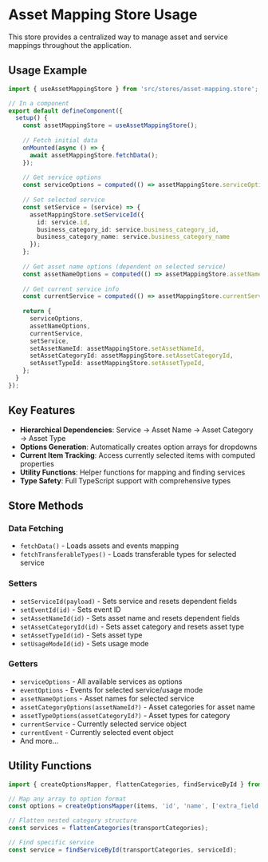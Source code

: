 # Asset Mapping Store Usage

This store provides a centralized way to manage asset and service mappings throughout the application.

## Usage Example

```typescript
import { useAssetMappingStore } from 'src/stores/asset-mapping.store';

// In a component
export default defineComponent({
  setup() {
    const assetMappingStore = useAssetMappingStore();
    
    // Fetch initial data
    onMounted(async () => {
      await assetMappingStore.fetchData();
    });
    
    // Get service options
    const serviceOptions = computed(() => assetMappingStore.serviceOptions);
    
    // Set selected service
    const setService = (service) => {
      assetMappingStore.setServiceId({
        id: service.id,
        business_category_id: service.business_category_id,
        business_category_name: service.business_category_name
      });
    };
    
    // Get asset name options (dependent on selected service)
    const assetNameOptions = computed(() => assetMappingStore.assetNameOptions);
    
    // Get current service info
    const currentService = computed(() => assetMappingStore.currentService);
    
    return {
      serviceOptions,
      assetNameOptions,
      currentService,
      setService,
      setAssetNameId: assetMappingStore.setAssetNameId,
      setAssetCategoryId: assetMappingStore.setAssetCategoryId,
      setAssetTypeId: assetMappingStore.setAssetTypeId,
    };
  }
});
```

## Key Features

- **Hierarchical Dependencies**: Service → Asset Name → Asset Category → Asset Type
- **Options Generation**: Automatically creates option arrays for dropdowns
- **Current Item Tracking**: Access currently selected items with computed properties
- **Utility Functions**: Helper functions for mapping and finding services
- **Type Safety**: Full TypeScript support with comprehensive types

## Store Methods

### Data Fetching
- `fetchData()` - Loads assets and events mapping
- `fetchTransferableTypes()` - Loads transferable types for selected service

### Setters
- `setServiceId(payload)` - Sets service and resets dependent fields
- `setEventId(id)` - Sets event ID
- `setAssetNameId(id)` - Sets asset name and resets dependent fields
- `setAssetCategoryId(id)` - Sets asset category and resets asset type
- `setAssetTypeId(id)` - Sets asset type
- `setUsageModeId(id)` - Sets usage mode

### Getters
- `serviceOptions` - All available services as options
- `eventOptions` - Events for selected service/usage mode
- `assetNameOptions` - Asset names for selected service
- `assetCategoryOptions(assetNameId?)` - Asset categories for asset name
- `assetTypeOptions(assetCategoryId?)` - Asset types for category
- `currentService` - Currently selected service object
- `currentEvent` - Currently selected event object
- And more...

## Utility Functions

```typescript
import { createOptionsMapper, flattenCategories, findServiceById } from 'src/stores/asset-mapping.store';

// Map any array to option format
const options = createOptionsMapper(items, 'id', 'name', ['extra_field']);

// Flatten nested category structure
const services = flattenCategories(transportCategories);

// Find specific service
const service = findServiceById(transportCategories, serviceId);
```